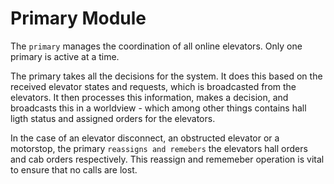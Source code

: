 # Primary Module  

The `primary` manages the coordination of all online elevators. Only one primary is active at a time. 

The primary takes all the decisions for the system. It does this based on the received elevator states and requests, which is broadcasted from the elevators. It then processes this information, makes a decision, and broadcasts this in a worldview - which among other things contains hall ligth status and assigned orders for the elevators.

In the case of an elevator disconnect, an obstructed elevator or a motorstop, the primary `reassigns and remebers` the elevators hall orders and cab orders respectively. This reassign and rememeber operation is vital to ensure that no calls are lost.